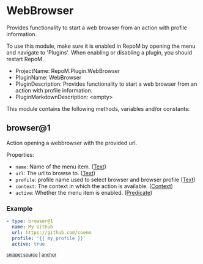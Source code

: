 # WebBrowser

Provides functionality to start a web browser from an action with profile information.

To use this module, make sure it is enabled in RepoM by opening the menu and navigate to 'Plugins'. When enabling or disabling a plugin, you should restart RepoM.

- ProjectName: RepoM.Plugin.WebBrowser
- PluginName: WebBrowser
- PluginDescription: Provides functionality to start a web browser from an action with profile information.
- PluginMarkdownDescription: \<empty\>

This module contains the following methods, variables and/or constants:

## browser@1

Action opening a webbrowser with the provided url.

Properties:

- `name`: Name of the menu item. ([Text](repository_action_types.md#text))
- `url`: The url to browse to. ([Text](repository_action_types.md#text))
- `profile`: profile name used to select browser and browser profile ([Text](repository_action_types.md#text))
- `context`: The context in which the action is available. ([Context](repository_action_types.md#context))
- `active`: Whether the menu item is enabled. ([Predicate](repository_action_types.md#predicate))

### Example

<!-- snippet: webbrowser-browser@1-scenario01 -->
<a id='snippet-webbrowser-browser@1-scenario01'></a>
```yaml
- type: browser@1
  name: My Github
  url: https://github.com/coenm
  profile: '{{ my_profile }}'
  active: true
```
<sup><a href='/tests/RepoM.Plugin.WebBrowser.Tests/ActionMenu/IntegrationTests/WebBrowserBrowserV1Tests.BrowserScenario01.testfile.yaml#L8-L16' title='Snippet source file'>snippet source</a> | <a href='#snippet-webbrowser-browser@1-scenario01' title='Start of snippet'>anchor</a></sup>
<!-- endSnippet -->

